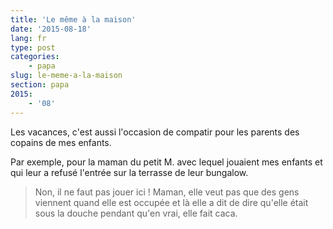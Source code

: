 ```yaml
---
title: 'Le même à la maison'
date: '2015-08-18'
lang: fr
type: post
categories:
    - papa
slug: le-meme-a-la-maison
section: papa
2015:
    - '08'
---
```


Les vacances, c'est aussi l'occasion de compatir pour les parents des copains de mes enfants.

Par exemple, pour la maman du petit M. avec lequel jouaient mes enfants et qui leur a refusé l'entrée sur la terrasse de leur bungalow.

> Non, il ne faut pas jouer ici ! Maman, elle veut pas que des gens viennent quand elle est occupée et là elle a dit de dire qu'elle était sous la douche pendant qu'en vrai, elle fait caca.
